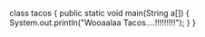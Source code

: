 class tacos 
{
  public static void main(String a[])
  {
    System.out.println("Wooaalaa Tacos....!!!!!!!!!");
   }
 }
    
